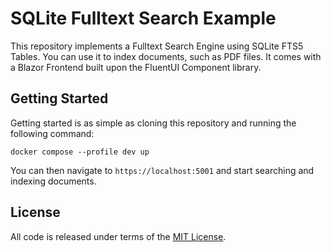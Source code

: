 # SQLite Fulltext Search Example #

This repository implements a Fulltext Search Engine using SQLite FTS5 Tables. You can use it to index documents, 
such as PDF files. It comes with a Blazor Frontend built upon the FluentUI Component library. 

## Getting Started ##

Getting started is as simple as cloning this repository and running the following command:

```
docker compose --profile dev up
```

You can then navigate to `https://localhost:5001` and start searching and indexing documents.

## License ##

All code is released under terms of the [MIT License].

[MIT License]: https://opensource.org/licenses/MIT

